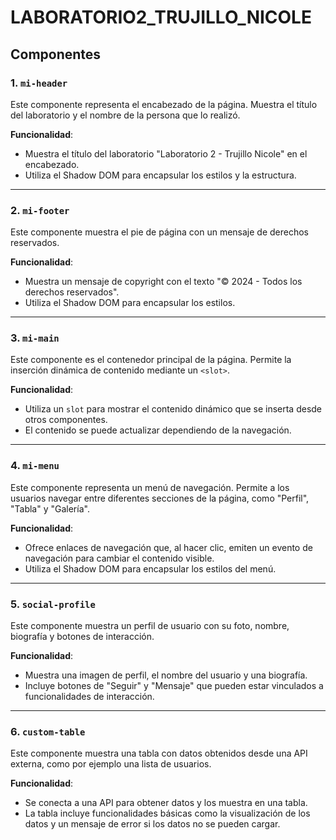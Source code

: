 # LABORATORIO2_TRUJILLO_NICOLE

## Componentes

### 1. `mi-header`
Este componente representa el encabezado de la página. Muestra el título del laboratorio y el nombre de la persona que lo realizó.

**Funcionalidad**:
- Muestra el título del laboratorio "Laboratorio 2 - Trujillo Nicole" en el encabezado.
- Utiliza el Shadow DOM para encapsular los estilos y la estructura.

---

### 2. `mi-footer`
Este componente muestra el pie de página con un mensaje de derechos reservados.

**Funcionalidad**:
- Muestra un mensaje de copyright con el texto "© 2024 - Todos los derechos reservados".
- Utiliza el Shadow DOM para encapsular los estilos.

---

### 3. `mi-main`
Este componente es el contenedor principal de la página. Permite la inserción dinámica de contenido mediante un `<slot>`.

**Funcionalidad**:
- Utiliza un `slot` para mostrar el contenido dinámico que se inserta desde otros componentes.
- El contenido se puede actualizar dependiendo de la navegación.

---

### 4. `mi-menu`
Este componente representa un menú de navegación. Permite a los usuarios navegar entre diferentes secciones de la página, como "Perfil", "Tabla" y "Galería".

**Funcionalidad**:
- Ofrece enlaces de navegación que, al hacer clic, emiten un evento de navegación para cambiar el contenido visible.
- Utiliza el Shadow DOM para encapsular los estilos del menú.

---

### 5. `social-profile`
Este componente muestra un perfil de usuario con su foto, nombre, biografía y botones de interacción.

**Funcionalidad**:
- Muestra una imagen de perfil, el nombre del usuario y una biografía.
- Incluye botones de "Seguir" y "Mensaje" que pueden estar vinculados a funcionalidades de interacción.

---

### 6. `custom-table`
Este componente muestra una tabla con datos obtenidos desde una API externa, como por ejemplo una lista de usuarios.

**Funcionalidad**:
- Se conecta a una API para obtener datos y los muestra en una tabla.
- La tabla incluye funcionalidades básicas como la visualización de los datos y un mensaje de error si los datos no se pueden cargar.

